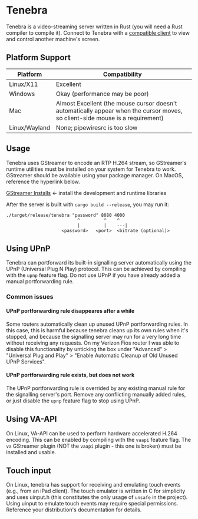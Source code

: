 # Tenebra

Tenebra is a video-streaming server written in Rust (you will need a Rust compiler to compile it). Connect to Tenebra with a [compatible client](https://github.com/BlueCannonBall/lux) to view and control another machine's screen.

## Platform Support

| Platform    | Compatibility |
| --------    | ------------- |
| Linux/X11 | Excellent |
| Windows | Okay (performance may be poor) |
| Mac | Almost Excellent (the mouse cursor doesn't automatically appear when the cursor moves, so client-side mouse is a requirement) |
| Linux/Wayland | None; pipewiresrc is too slow |

## Usage

Tenebra uses GStreamer to encode an RTP H.264 stream, so GStreamer's runtime utilities must be installed on your system for Tenebra to work. GStreamer should be available using your package manager. On MacOS, reference the hyperlink below.

[GStreamer Installs](https://gstreamer.freedesktop.org/download/) <- install the development and runtime libraries

After the server is built with `cargo build --release`, you may run it:
```
./target/release/tenebra "password" 8080 4000
                           ^         ^    ^
                           |         |    ---|
                     <password>   <port>  <bitrate (optional)>
```

## Using UPnP

Tenebra can portforward its built-in signalling server automatically using the UPnP (Universal Plug N Play) protocol. This can be achieved by compiling with the `upnp` feature flag. Do not use UPnP if you have already added a manual portforwarding rule.

### Common issues

#### UPnP portforwarding rule disappeares after a while

Some routers automatically clean up unused UPnP portforwarding rules. In this case, this is harmful because tenebra cleans up its own rules when it's stopped, and because the signalling server may run for a very long time without receiving any requests. On my Verizon Fios router I was able to disable this functionality by unticking the box under "Advanced" > "Universal Plug and Play" > "Enable Automatic Cleanup of Old Unused UPnP Services".

#### UPnP portforwarding rule exists, but does not work

The UPnP portforwarding rule is overrided by any existing manual rule for the signalling server's port. Remove any conflicting manually added rules, or just disable the `upnp` feature flag to stop using UPnP.

## Using VA-API

On Linux, VA-API can be used to perform hardware accelerated H.264 encoding. This can be enabled by compiling with the `vaapi` feature flag. The `va` GStreamer plugin (NOT the `vaapi` plugin - this one is broken) must be installed and usable.

## Touch input

On Linux, tenebra has support for receiving and emulating touch events (e.g., from an iPad client). The touch emulator is written in C for simplicity and uses uinput.h (this constitutes the only usage of `unsafe` in the project). Using uinput to emulate touch events may require special permissions. Reference your distribution's documentation for details.
